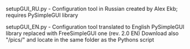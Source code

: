 setupGUI_RU.py - Configuration tool in Russian created by Alex Ekb; 
                 requires PySimpleGUI library

setupGUI_EN.py - Configuration tool translated to English
                 PySimpleGUI library replaced with FreeSimpleGUI one (rev. 2.0 EN)
                 Download also "/pics/" and locate in the same folder as the Pythons script
